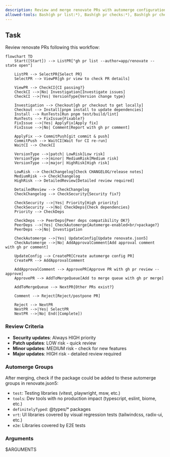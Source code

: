 ```yaml
---
description: Review and merge renovate PRs with automerge configuration updates
allowed-tools: Bash(gh pr list:*), Bash(gh pr checks:*), Bash(gh pr checkout:*), Bash(pnpm install), Bash(pnpm test), Bash(pnpm build), Bash(pnpm lint)
---
```


## Task
Review renovate PRs following this workflow:

```mermaid
flowchart TD
    Start([Start]) --> ListPR["gh pr list --author=app/renovate --state open"]
    
    ListPR --> SelectPR{Select PR}
    SelectPR --> ViewPR[gh pr view to check PR details]
    
    ViewPR --> CheckCI{CI passing?}
    CheckCI -->|No| Investigation[Investigate issues]
    CheckCI -->|Yes| VersionType{Version change type}
    
    Investigation --> Checkout[gh pr checkout to get locally]
    Checkout --> Install[pnpm install to update dependencies]
    Install --> RunTests[Run pnpm test/build/lint]
    RunTests --> FixIssue{Fixable?}
    FixIssue -->|Yes| ApplyFix[Apply fix]
    FixIssue -->|No| Comment[Report with gh pr comment]
    
    ApplyFix --> CommitPush[git commit & push]
    CommitPush --> WaitCI[Wait for CI re-run]
    WaitCI --> CheckCI
    
    VersionType -->|patch| LowRisk[Low risk]
    VersionType -->|minor| MediumRisk[Medium risk]
    VersionType -->|major| HighRisk[High risk]
    
    LowRisk --> CheckChangelog[Check CHANGELOG/release notes]
    MediumRisk --> CheckChangelog
    HighRisk --> DetailedReview[Detailed review required]
    
    DetailedReview --> CheckChangelog
    CheckChangelog --> CheckSecurity{Security fix?}
    
    CheckSecurity -->|Yes| Priority[High priority]
    CheckSecurity -->|No| CheckDeps{Check dependencies}
    Priority --> CheckDeps
    
    CheckDeps --> PeerDeps{Peer deps compatibility OK?}
    PeerDeps -->|Yes| CheckAutomerge{Automerge-enabled<br/>package?}
    PeerDeps -->|No| Investigation
    
    CheckAutomerge -->|Yes| UpdateConfig[Update renovate.json5]
    CheckAutomerge -->|No| AddApprovalComment[Add approval comment with gh pr comment]
    
    UpdateConfig --> CreatePR[Create automerge config PR]
    CreatePR --> AddApprovalComment
    
    AddApprovalComment --> ApprovePR[Approve PR with gh pr review --approve]
    ApprovePR --> AddToMergeQueue[Add to merge queue with gh pr merge]
    
    AddToMergeQueue --> NextPR{Other PRs exist?}
    
    Comment --> Reject[Reject/postpone PR]
    
    Reject --> NextPR
    NextPR -->|Yes| SelectPR
    NextPR -->|No| End([Complete])
```

### Review Criteria
- **Security updates**: Always HIGH priority
- **Patch updates**: LOW risk - quick review
- **Minor updates**: MEDIUM risk - check for new features
- **Major updates**: HIGH risk - detailed review required

### Automerge Groups
After merging, check if the package could be added to these automerge groups in renovate.json5:
- `test`: Testing libraries (vitest, playwright, msw, etc.)
- `tools`: Dev tools with no production impact (typescript, eslint, biome, etc.)
- `definitelyTyped`: @types/* packages
- `vrt`: UI libraries covered by visual regression tests (tailwindcss, radix-ui, etc.)
- `e2e`: Libraries covered by E2E tests

### Arguments
$ARGUMENTS

